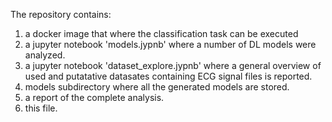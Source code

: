 The repository contains:
1. a docker image that where the classification task can be executed
2. a jupyter notebook 'models.jypnb' where a number of DL models were analyzed.
3. a jupyter notebook 'dataset_explore.jypnb' where a general overview of used and putatative datasates containing ECG signal files is reported.
3. models subdirectory where all the generated models are stored.
4. a report of the complete analysis.
5. this file.


